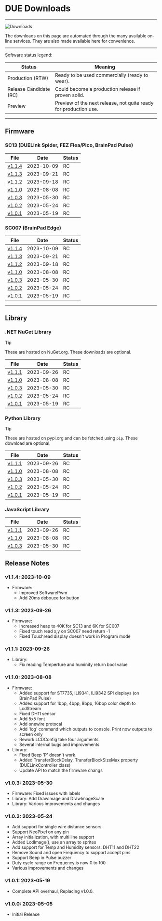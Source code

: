 # DUE Downloads

---

![Downloads](../images/downloads.png)

The downloads on this page are automated through the many available on-line services. They are also made available here for convenience. 

---

Software status legend:

Status | Meaning
--- | ---
Production (RTW) | Ready to be used commercially (ready to wear).
Release Candidate (RC) | Could become a production release if proven solid.
Preview | Preview of the next release, not quite ready for production use.

---

## Firmware

### SC13 (DUELink Spider, FEZ Flea/Pico, BrainPad Pulse)

File | Date | Status
--- | --- | ---
[v1.1.4](https://ghistorage.blob.core.windows.net/downloads/Due/Firmware/due_sc13_v114.ghi) | 2023-10-09 | RC
[v1.1.3](https://ghistorage.blob.core.windows.net/downloads/Due/Firmware/due_sc13_v113.ghi) | 2023-09-21 | RC
[v1.1.2](https://ghistorage.blob.core.windows.net/downloads/Due/Firmware/due_sc13_v112.ghi) | 2023-09-18 | RC
[v1.1.0](https://ghistorage.blob.core.windows.net/downloads/Due/Firmware/due_sc13_v110.ghi) | 2023-08-08 | RC
[v1.0.3](https://ghistorage.blob.core.windows.net/downloads/Due/Firmware/due_sc13_v103.ghi) | 2023-05-30 | RC
[v1.0.2](https://ghistorage.blob.core.windows.net/downloads/Due/Firmware/due_sc13_v102.ghi) | 2023-05-24 | RC
[v1.0.1](https://ghistorage.blob.core.windows.net/downloads/Due/Firmware/due_sc13_v101.ghi) | 2023-05-19 | RC


### SC007 (BrainPad Edge)

File | Date | Status
--- | --- | ---
[v1.1.4](https://ghistorage.blob.core.windows.net/downloads/Due/Firmware/due_sc007_v114.ghi) | 2023-10-09 | RC
[v1.1.3](https://ghistorage.blob.core.windows.net/downloads/Due/Firmware/due_sc007_v113.ghi) | 2023-09-21 | RC
[v1.1.2](https://ghistorage.blob.core.windows.net/downloads/Due/Firmware/due_sc007_v112.ghi) | 2023-09-18 | RC
[v1.1.0](https://ghistorage.blob.core.windows.net/downloads/Due/Firmware/due_sc007_v110.ghi) | 2023-08-08 | RC
[v1.0.3](https://ghistorage.blob.core.windows.net/downloads/Due/Firmware/due_sc007_v103.ghi) | 2023-05-30 | RC
[v1.0.2](https://ghistorage.blob.core.windows.net/downloads/Due/Firmware/due_sc007_v102.ghi) | 2023-05-24 | RC
[v1.0.1](https://ghistorage.blob.core.windows.net/downloads/Due/Firmware/due_sc007_v101.ghi) | 2023-05-19 | RC


---

## Library

### .NET NuGet Library

> [!Tip]
> These are hosted on NuGet.org. These downloads are optional.

File | Date | Status
--- | --- | ---
[v1.1.1](https://ghistorage.blob.core.windows.net/downloads/Due/Libraries/dotnet/GHIElectronics.DUELink.1.1.1.nupkg) | 2023-09-26 | RC
[v1.1.0](https://ghistorage.blob.core.windows.net/downloads/Due/Libraries/dotnet/GHIElectronics.DUELink.1.1.0.nupkg) | 2023-08-08 | RC
[v1.0.3](https://ghistorage.blob.core.windows.net/downloads/Due/Libraries/dotnet/GHIElectronics.DUELink.1.0.3.nupkg) | 2023-05-30 | RC
[v1.0.2](https://ghistorage.blob.core.windows.net/downloads/Due/Libraries/dotnet/GHIElectronics.DUELink.1.0.2.nupkg) | 2023-05-24 | RC
[v1.0.1](https://ghistorage.blob.core.windows.net/downloads/Due/Libraries/dotnet/GHIElectronics.DUELink.1.0.1.nupkg) | 2023-05-19 | RC


### Python Library

> [!Tip]
> These are hosted on pypi.org and can be fetched using `pip`. These download are optional.

File | Date | Status
--- | --- | ---
[v1.1.1](https://ghistorage.blob.core.windows.net/downloads/Due/Libraries/python/DUELink-1.1.1-py3-none-any.whl) | 2023-09-26 | RC
[v1.1.0](https://ghistorage.blob.core.windows.net/downloads/Due/Libraries/python/DUELink-1.1.0-py3-none-any.whl) | 2023-08-08 | RC
[v1.0.3](https://ghistorage.blob.core.windows.net/downloads/Due/Libraries/python/DUELink-1.0.3-py3-none-any.whl) | 2023-05-30 | RC
[v1.0.2](https://ghistorage.blob.core.windows.net/downloads/Due/Libraries/python/DUELink-1.0.2-py3-none-any.whl) | 2023-05-24 | RC
[v1.0.1](https://ghistorage.blob.core.windows.net/downloads/Due/Libraries/python/DUELink-1.0.1-py3-none-any.whl) | 2023-05-19 | RC


### JavaScript Library


File | Date | Status
--- | --- | ---
[v1.1.1](https://github.com/ghi-electronics/due-libraries/tree/main/javascript) | 2023-09-26 | RC
[v1.1.0](https://github.com/ghi-electronics/due-libraries/tree/main/javascript) | 2023-08-08 | RC
[v1.0.3](https://github.com/ghi-electronics/due-libraries/tree/main/javascript) | 2023-05-30 | RC

## Release Notes

### v1.1.4: 2023-10-09
* Firmware:
    - Improved SoftwarePwm
    - Add 20ms debouce for button
	
### v1.1.3: 2023-09-26
* Firmware:
    - Increased heap to 40K for SC13 and 6K for SC007
    - Fixed touch read x,y on SC007 need return -1
	- Fixed Touchread display doesn't work in Program mode
		
### v1.1.1: 2023-09-26
* Library:
    - Fix reading Temperture and huminity return bool value

### v1.1.0: 2023-08-08
* Firmware:
	- Added support for ST7735, ILI9341, ILI9342 SPI displays (on BrainPad Pulse)
	- Added support for 1bpp, 4bpp, 8bpp, 16bpp color depth to LcdStream
	- Fixed DH11 sensor
	- Add 5x5 font
	- Add onewire protocal
	- Add 'log' command which outputs to console. Print now outputs to screen only
	- Rework LCDConfig take four arguments
	- Several internal bugs and improvements
* Library:
	- Fixed Beep 'P' doesn't work.
	- Added TransferBlockDelay, TransferBlockSizeMax property (DUELinkController class)
	- Update API to match the firmware changs

### v1.0.3: 2023-05-30

* Firmware: Fixed issues with labels
* Library: Add DrawImage and DrawImageScale
* Library: Various improvements and changes

### v1.0.2: 2023-05-24

* Add support for single wire distance sensors
* Support NeoPixel on any pin
* Array initialization, with multi line support
* Added LcdImage(), use an array to sprites 
* Add support for Temp and Humidity sensors: DHT11 and DHT22
* Remove Sound and open Frequency to support accept pins
* Support Beep in Pulse buzzer
* Duty cycle range on Frequency is now 0 to 100
* Various improvements and changes

### v1.0.1: 2023-05-19

* Complete API overhaul, Replacing v1.0.0.

### v1.0.0: 2023-05-05

* Initial Release

